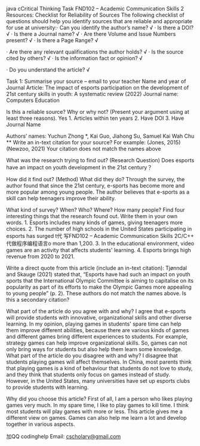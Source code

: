 java cCritical Thinking Task FND102 – Academic Communication Skills 2 Resources: Checklist for Reliability of Sources The following checklist of questions should help you identify sources that are reliable and appropriate for use at university:· Can you identify the author’s name? √ · Is there a DOI? √ · Is there a Journal name? √ · Are there Volume and Issue Numbers present? √ · Is there a Page Range? √

· Are there any relevant qualifications the author holds? √ · Is the source cited by others? √ · Is the information fact or opinion? √

· Do you understand the article? √

Task 1: Summarise your source – email to your teacher Name and year of Journal Article: The impact of esports participation on the development of 21st century skills in youth: A systematic review (2022) Journal name: Computers Education

Is this a reliable source? Why or why not? (Present your argument using at least three reasons).
Yes 1. Articles within ten years 2. Have DOI
3. Have Journal Name

Authors’ names: Yuchun Zhong *, Kai Guo, Jiahong Su, Samuel Kai Wah Chu ** Write an in-text citation for your source? For example: (Jones, 2015)
(Newzoo, 2021) Your citation does not match the names above

What was the research trying to find out? (Research Question) Does esports have an impact on youth development in the 21st century？

How did it find out? (Method) What did they do?
Through the survey, the author found that since the 21st century, e-sports has become more and more popular among young people. The author believes that e-sports as a skill can help teenagers improve their ability.

What kind of survey? When? Who? Where? How many people? Find four interesting things that the research found out. Write them in your own words. 1. Esports includes many kinds of games, giving teenagers more choices. 2. The number of high schools in the United States participating in esports has surged t代 写FND102 – Academic Communication Skills 2C/C++ 代做程序编程语言o more than 1,200. 3. In the educational environment, video games are an activity that affects students' learning. 4. Esports brings high revenue from 2020 to 2021.

Write a direct quote from this article (include an in-text citation): Tjønndal and Skauge (2021) stated that, “Esports have had such an impact on youth sports that the International Olympic Committee is aiming to capitalise on its popularity as part of its efforts to make the Olympic Games more appealing to young people” (p. 2).
These authors do not match the names above. Is this a secondary citation?

What part of the article do you agree with and why? I agree that e-sports will provide students with innovative, organizational skills and other diverse learning. In my opinion, playing games in students' spare time can help them improve different abilities, because there are various kinds of games and different games bring different experiences to students. For example, strategy games can help improve organizational skills. So, games can not only bring ways for students but also help them learn some knowledge. What part of the article do you disagree with and why? I disagree that students playing games will affect themselves. In China, most parents think that playing games is a kind of behaviour that students do not love to study, and they think that students only focus on games instead of study. However, in the United States, many universities have set up esports clubs to provide students with learning.

Why did you choose this article? First of all, I am a person who likes playing games very much. In my spare time, I like to play games to kill time. I think most students will play games with more or less. This article gives me a different view on games. Games can also help me learn a lot and develop together in various aspects.

加QQ codinghelp Email: cscholary@gmail.com


